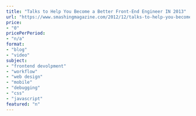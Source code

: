 ```yaml
---
title: "Talks to Help You Become a Better Front-End Engineer IN 2013"
url: "https://www.smashingmagazine.com/2012/12/talks-to-help-you-become-a-better-front-end-engineer-in-2013/"
price: 
- "0"
pricePerPeriod: 
- "n/a"
format: 
- "blog"
- "video"
subject: 
- "frontend devolpment"
- "workflow"
- "web design"
- "mobile"
- "debugging"
- "css"
- "javascript"
featured: "n"
---
```

